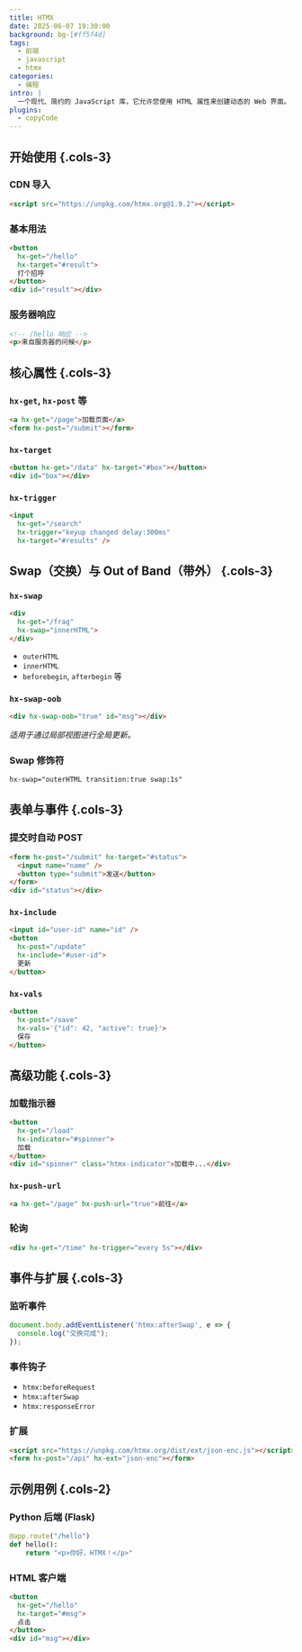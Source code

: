 ```yaml
---
title: HTMX
date: 2025-06-07 19:30:00
background: bg-[#ff5f4d]
tags:
  - 前端
  - javascript
  - htmx
categories:
  - 编程
intro: |
  一个现代、简约的 JavaScript 库，它允许您使用 HTML 属性来创建动态的 Web 界面。
plugins:
  - copyCode
---
```


## 开始使用 {.cols-3}

### CDN 导入

```html
<script src="https://unpkg.com/htmx.org@1.9.2"></script>
```

### 基本用法

```html
<button
  hx-get="/hello"
  hx-target="#result">
  打个招呼
</button>
<div id="result"></div>
```

### 服务器响应

```html
<!-- /hello 响应 -->
<p>来自服务器的问候</p>
```

## 核心属性 {.cols-3}

### `hx-get`, `hx-post` 等

```html
<a hx-get="/page">加载页面</a>
<form hx-post="/submit"></form>
```

### `hx-target`

```html
<button hx-get="/data" hx-target="#box"></button>
<div id="box"></div>
```

### `hx-trigger`

```html
<input
  hx-get="/search"
  hx-trigger="keyup changed delay:300ms"
  hx-target="#results" />
```

## Swap（交换）与 Out of Band（带外） {.cols-3}

### `hx-swap`

```html
<div
  hx-get="/frag"
  hx-swap="innerHTML">
</div>
```

* `outerHTML`
* `innerHTML`
* `beforebegin`, `afterbegin` 等

### `hx-swap-oob`

```html
<div hx-swap-oob="true" id="msg"></div>
```

*适用于通过局部视图进行全局更新。*

### Swap 修饰符

```html
hx-swap="outerHTML transition:true swap:1s"
```

## 表单与事件 {.cols-3}

### 提交时自动 POST

```html
<form hx-post="/submit" hx-target="#status">
  <input name="name" />
  <button type="submit">发送</button>
</form>
<div id="status"></div>
```

### `hx-include`

```html
<input id="user-id" name="id" />
<button
  hx-post="/update"
  hx-include="#user-id">
  更新
</button>
```

### `hx-vals`

```html
<button
  hx-post="/save"
  hx-vals='{"id": 42, "active": true}'>
  保存
</button>
```

## 高级功能 {.cols-3}

### 加载指示器

```html
<button
  hx-get="/load"
  hx-indicator="#spinner">
  加载
</button>
<div id="spinner" class="htmx-indicator">加载中...</div>
```

### `hx-push-url`

```html
<a hx-get="/page" hx-push-url="true">前往</a>
```

### 轮询

```html
<div hx-get="/time" hx-trigger="every 5s"></div>
```

## 事件与扩展 {.cols-3}

### 监听事件

```js
document.body.addEventListener('htmx:afterSwap', e => {
  console.log("交换完成");
});
```

### 事件钩子

* `htmx:beforeRequest`
* `htmx:afterSwap`
* `htmx:responseError`

### 扩展

```html
<script src="https://unpkg.com/htmx.org/dist/ext/json-enc.js"></script>
<form hx-post="/api" hx-ext="json-enc"></form>
```

## 示例用例 {.cols-2}

### Python 后端 (Flask)

```python
@app.route("/hello")
def hello():
    return "<p>你好，HTMX！</p>"
```

### HTML 客户端

```html
<button
  hx-get="/hello"
  hx-target="#msg">
  点击
</button>
<div id="msg"></div>
```
